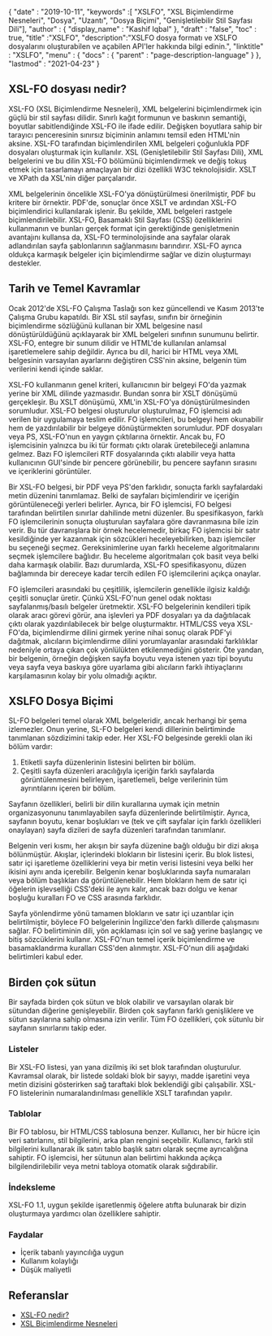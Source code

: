 {
  "date" : "2019-10-11",
  "keywords" :[ "XSLFO", "XSL Biçimlendirme Nesneleri", "Dosya", "Uzantı", "Dosya Biçimi", "Genişletilebilir Stil Sayfası Dili"],
  "author" : {
    "display_name" : "Kashif Iqbal"
},
  "draft" : "false",
  "toc" : true,
  "title" :"XSLFO",
  "description":"XSLFO dosya formatı ve XSLFO dosyalarını oluşturabilen ve açabilen API'ler hakkında bilgi edinin.",
  "linktitle" : "XSLFO",
  "menu" : {
    "docs" : {
      "parent" : "page-description-language"
}
},
  "lastmod" : "2021-04-23"
}

## XSL-FO dosyası nedir? ##

XSL-FO (XSL Biçimlendirme Nesneleri), XML belgelerini biçimlendirmek için güçlü bir stil sayfası dilidir. Sınırlı kağıt formunun ve baskının semantiği, boyutlar sabitlendiğinde XSL-FO ile ifade edilir. Değişken boyutlara sahip bir tarayıcı penceresinin sınırsız biçiminin anlamını temsil eden HTML'nin aksine. XSL-FO tarafından biçimlendirilen XML belgeleri çoğunlukla PDF dosyaları oluşturmak için kullanılır. XSL (Genişletilebilir Stil Sayfası Dili), XML belgelerini ve bu dilin XSL-FO bölümünü biçimlendirmek ve değiş tokuş etmek için tasarlamayı amaçlayan bir dizi özellikli W3C teknolojisidir. XSLT ve XPath da XSL'nin diğer parçalarıdır.

XML belgelerinin öncelikle XSL-FO'ya dönüştürülmesi önerilmiştir, PDF bu kritere bir örnektir. PDF'de, sonuçlar önce XSLT ve ardından XSL-FO biçimlendirici kullanılarak işlenir. Bu şekilde, XML belgeleri rastgele biçimlendirilebilir. XSL-FO, Basamaklı Stil Sayfası (CSS) özelliklerini kullanmanın ve bunları gerçek format için gerektiğinde genişletmenin avantajını kullansa da, XSL-FO terminolojisinde ana sayfalar olarak adlandırılan sayfa şablonlarının sağlanmasını barındırır. XSL-FO ayrıca oldukça karmaşık belgeler için biçimlendirme sağlar ve dizin oluşturmayı destekler.

## Tarih ve Temel Kavramlar ##

Ocak 2012'de XSL-FO Çalışma Taslağı son kez güncellendi ve Kasım 2013'te Çalışma Grubu kapatıldı. Bir XSL stil sayfası, sınıfın bir örneğinin biçimlendirme sözlüğünü kullanan bir XML belgesine nasıl dönüştürüldüğünü açıklayarak bir XML belgeleri sınıfının sunumunu belirtir. XSL-FO, entegre bir sunum dilidir ve HTML'de kullanılan anlamsal işaretlemelere sahip değildir. Ayrıca bu dil, harici bir HTML veya XML belgesinin varsayılan ayarlarını değiştiren CSS'nin aksine, belgenin tüm verilerini kendi içinde saklar.

XSL-FO kullanmanın genel kriteri, kullanıcının bir belgeyi FO'da yazmak yerine bir XML dilinde yazmasıdır. Bundan sonra bir XSLT dönüşümü gerçekleşir. Bu XSLT dönüşümü, XML'in XSL-FO'ya dönüştürülmesinden sorumludur. XSL-FO belgesi oluşturulur oluşturulmaz, FO işlemcisi adı verilen bir uygulamaya teslim edilir. FO işlemcileri, bu belgeyi hem okunabilir hem de yazdırılabilir bir belgeye dönüştürmekten sorumludur. PDF dosyaları veya PS, XSL-FO'nun en yaygın çıktılarına örnektir. Ancak bu, FO işlemcisinin yalnızca bu iki tür formatı çıktı olarak üretebileceği anlamına gelmez. Bazı FO işlemcileri RTF dosyalarında çıktı alabilir veya hatta kullanıcının GUI'sinde bir pencere görünebilir, bu pencere sayfanın sırasını ve içeriklerini görüntüler.

Bir XSL-FO belgesi, bir PDF veya PS'den farklıdır, sonuçta farklı sayfalardaki metin düzenini tanımlamaz. Belki de sayfaları biçimlendirir ve içeriğin görüntüleneceği yerleri belirler. Ayrıca, bir FO işlemcisi, FO belgesi tarafından belirtilen sınırlar dahilinde metni düzenler. Bu spesifikasyon, farklı FO işlemcilerinin sonuçta oluşturulan sayfalara göre davranmasına bile izin verir. Bu tür davranışlara bir örnek hecelemedir, birkaç FO işlemcisi bir satır kesildiğinde yer kazanmak için sözcükleri heceleyebilirken, bazı işlemciler bu seçeneği seçmez. Gereksinimlerine uyan farklı heceleme algoritmalarını seçmek işlemcilere bağlıdır. Bu heceleme algoritmaları çok basit veya belki daha karmaşık olabilir. Bazı durumlarda, XSL-FO spesifikasyonu, düzen bağlamında bir dereceye kadar tercih edilen FO işlemcilerini açıkça onaylar.

FO işlemcileri arasındaki bu çeşitlilik, işlemcilerin genellikle ilgisiz kaldığı çeşitli sonuçlar üretir. Çünkü XSL-FO'nun genel odak noktası sayfalanmış/basılı belgeler üretmektir. XSL-FO belgelerinin kendileri tipik olarak aracı görevi görür, ana işlevleri ya PDF dosyaları ya da dağıtılacak çıktı olarak yazdırılabilecek bir belge oluşturmaktır. HTML/CSS veya XSL-FO'da, biçimlendirme dilini girmek yerine nihai sonuç olarak PDF'yi dağıtmak, alıcıların biçimlendirme dilini yorumlayanlar arasındaki farklılıklar nedeniyle ortaya çıkan çok yönlülükten etkilenmediğini gösterir. Öte yandan, bir belgenin, örneğin değişken sayfa boyutu veya istenen yazı tipi boyutu veya sayfa veya baskıya göre uyarlama gibi alıcıların farklı ihtiyaçlarını karşılamasının kolay bir yolu olmadığı açıktır.

## XSLFO Dosya Biçimi ##

SL-FO belgeleri temel olarak XML belgeleridir, ancak herhangi bir şema izlemezler. Onun yerine, SL-FO belgeleri kendi dillerinin belirtiminde tanımlanan sözdizimini takip eder. Her XSL-FO belgesinde gerekli olan iki bölüm vardır:

1. Etiketli sayfa düzenlerinin listesini belirten bir bölüm.
1. Çeşitli sayfa düzenleri aracılığıyla içeriğin farklı sayfalarda görüntülenmesini belirleyen, işaretlemeli, belge verilerinin tüm ayrıntılarını içeren bir bölüm.

Sayfanın özellikleri, belirli bir dilin kurallarına uymak için metnin organizasyonunu tanımlayabilen sayfa düzenlerinde belirtilmiştir. Ayrıca, sayfanın boyutu, kenar boşlukları ve (tek ve çift sayfalar için farklı özellikleri onaylayan) sayfa dizileri de sayfa düzenleri tarafından tanımlanır.

Belgenin veri kısmı, her akışın bir sayfa düzenine bağlı olduğu bir dizi akışa bölünmüştür. Akışlar, içlerindeki blokların bir listesini içerir. Bu blok listesi, satır içi işaretleme özelliklerini veya bir metin verisi listesini veya belki her ikisini aynı anda içerebilir. Belgenin kenar boşluklarında sayfa numaraları veya bölüm başlıkları da görüntülenebilir. Hem blokların hem de satır içi öğelerin işlevselliği CSS'deki ile aynı kalır, ancak bazı dolgu ve kenar boşluğu kuralları FO ve CSS arasında farklıdır.

Sayfa yönlendirme yönü tamamen blokların ve satır içi uzantılar için belirtilmiştir, böylece FO belgelerinin İngilizce'den farklı dillerde çalışmasını sağlar. FO belirtiminin dili, yön açıklaması için sol ve sağ yerine başlangıç ve bitiş sözcüklerini kullanır. XSL-FO'nun temel içerik biçimlendirme ve basamaklandırma kuralları CSS'den alınmıştır. XSL-FO'nun dili aşağıdaki belirtimleri kabul eder.

## Birden çok sütun ##

Bir sayfada birden çok sütun ve blok olabilir ve varsayılan olarak bir sütundan diğerine genişleyebilir. Birden çok sayfanın farklı genişliklere ve sütun sayılarına sahip olmasına izin verilir. Tüm FO özellikleri, çok sütunlu bir sayfanın sınırlarını takip eder.

### Listeler ###

Bir XSL-FO listesi, yan yana dizilmiş iki set blok tarafından oluşturulur. Kavramsal olarak, bir listede soldaki blok bir sayıyı, madde işaretini veya metin dizisini gösterirken sağ taraftaki blok beklendiği gibi çalışabilir. XSL-FO listelerinin numaralandırılması genellikle XSLT tarafından yapılır.

### Tablolar ###

Bir FO tablosu, bir HTML/CSS tablosuna benzer. Kullanıcı, her bir hücre için veri satırlarını, stil bilgilerini, arka plan rengini seçebilir. Kullanıcı, farklı stil bilgilerini kullanarak ilk satırı tablo başlık satırı olarak seçme ayrıcalığına sahiptir. FO işlemcisi, her sütunun alan belirtimi hakkında açıkça bilgilendirilebilir veya metni tabloya otomatik olarak sığdırabilir.

### İndeksleme ###

XSL-FO 1.1, uygun şekilde işaretlenmiş öğelere atıfta bulunarak bir dizin oluşturmaya yardımcı olan özelliklere sahiptir.

### Faydalar ###

* İçerik tabanlı yayıncılığa uygun
* Kullanım kolaylığı
* Düşük maliyetli

## Referanslar ##

* [XSL-FO nedir?](https://www.xml.com/articles/2017/01/01/what-is-xsl-fo/)
* [XSL Biçimlendirme Nesneleri](https://en.wikipedia.org/wiki/XSL_Formatting_Objects)

